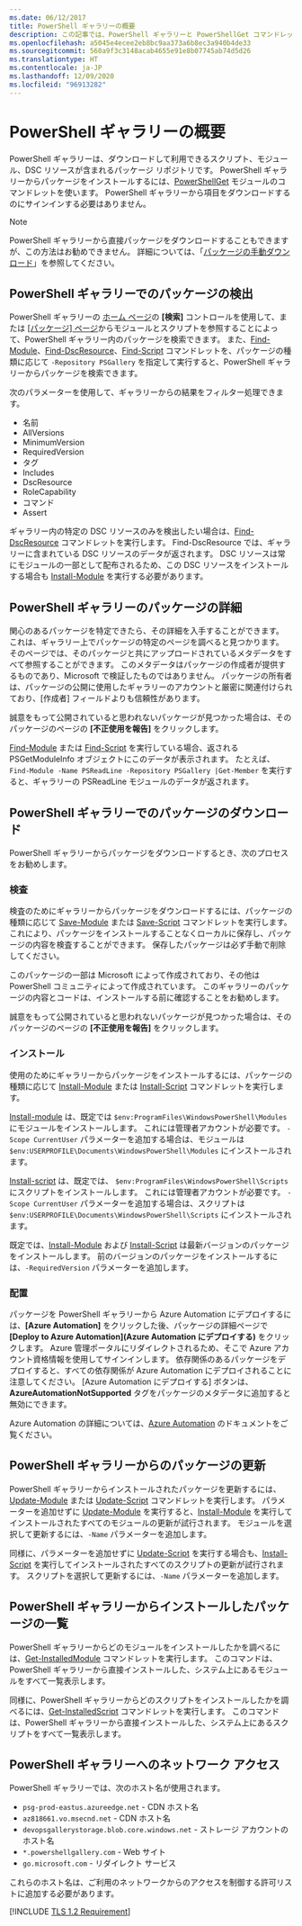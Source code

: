 ```yaml
---
ms.date: 06/12/2017
title: PowerShell ギャラリーの概要
description: この記事では、PowerShell ギャラリーと PowerShellGet コマンドレットの使用を開始する方法について説明します
ms.openlocfilehash: a5045e4ecee2eb8bc9aa373a6b8ec3a940b4de33
ms.sourcegitcommit: 560a9f3c3148acab4655e91e8b07745ab74d5d26
ms.translationtype: HT
ms.contentlocale: ja-JP
ms.lasthandoff: 12/09/2020
ms.locfileid: "96913282"
---
```

# <a name="getting-started-with-the-powershell-gallery"></a>PowerShell ギャラリーの概要

PowerShell ギャラリーは、ダウンロードして利用できるスクリプト、モジュール、DSC リソースが含まれるパッケージ リポジトリです。 PowerShell ギャラリーからパッケージをインストールするには、[PowerShellGet](/powershell/module/powershellget) モジュールのコマンドレットを使います。 PowerShell ギャラリーから項目をダウンロードするのにサインインする必要はありません。

> [!NOTE]
> PowerShell ギャラリーから直接パッケージをダウンロードすることもできますが、この方法はお勧めできません。 詳細については、「[パッケージの手動ダウンロード](how-to/working-with-packages/manual-download.md)」を参照してください。

## <a name="discovering-packages-from-the-powershell-gallery"></a>PowerShell ギャラリーでのパッケージの検出

PowerShell ギャラリーの [ホーム ページ](https://www.powershellgallery.com)の **[検索]** コントロールを使用して、または [[パッケージ] ページ](https://www.powershellgallery.com/packages)からモジュールとスクリプトを参照することによって、PowerShell ギャラリー内のパッケージを検索できます。 また、[Find-Module][]、[Find-DscResource]、[Find-Script][] コマンドレットを、パッケージの種類に応じて `-Repository PSGallery` を指定して実行すると、PowerShell ギャラリーからパッケージを検索できます。

次のパラメーターを使用して、ギャラリーからの結果をフィルター処理できます。

- 名前
- AllVersions
- MinimumVersion
- RequiredVersion
- タグ
- Includes
- DscResource
- RoleCapability
- コマンド
- Assert

ギャラリー内の特定の DSC リソースのみを検出したい場合は、[Find-DscResource][] コマンドレットを実行します。 Find-DscResource では、ギャラリーに含まれている DSC リソースのデータが返されます。 DSC リソースは常にモジュールの一部として配布されるため、この DSC リソースをインストールする場合も [Install-Module][] を実行する必要があります。

## <a name="learning-about-packages-in-the-powershell-gallery"></a>PowerShell ギャラリーのパッケージの詳細

関心のあるパッケージを特定できたら、その詳細を入手することができます。 これは、ギャラリー上でパッケージの特定のページを調べると見つかります。 そのページでは、そのパッケージと共にアップロードされているメタデータをすべて参照することができます。 このメタデータはパッケージの作成者が提供するものであり、Microsoft で検証したものではありません。 パッケージの所有者は、パッケージの公開に使用したギャラリーのアカウントと厳密に関連付けられており、[作成者] フィールドよりも信頼性があります。

誠意をもって公開されていると思われないパッケージが見つかった場合は、そのパッケージのページの **[不正使用を報告]** をクリックします。

[Find-Module][] または [Find-Script][] を実行している場合、返される PSGetModuleInfo オブジェクトにこのデータが表示されます。 たとえば、`Find-Module -Name PSReadLine -Repository PSGallery |Get-Member` を実行すると、ギャラリーの PSReadLine モジュールのデータが返されます。

## <a name="downloading-packages-from-the-powershell-gallery"></a>PowerShell ギャラリーでのパッケージのダウンロード

PowerShell ギャラリーからパッケージをダウンロードするとき、次のプロセスをお勧めします。

### <a name="inspect"></a>検査

検査のためにギャラリーからパッケージをダウンロードするには、パッケージの種類に応じて [Save-Module][] または [Save-Script][] コマンドレットを実行します。 これにより、パッケージをインストールすることなくローカルに保存し、パッケージの内容を検査することができます。 保存したパッケージは必ず手動で削除してください。

このパッケージの一部は Microsoft によって作成されており、その他は PowerShell コミュニティによって作成されています。 このギャラリーのパッケージの内容とコードは、インストールする前に確認することをお勧めします。

誠意をもって公開されていると思われないパッケージが見つかった場合は、そのパッケージのページの **[不正使用を報告]** をクリックします。

### <a name="install"></a>インストール

使用のためにギャラリーからパッケージをインストールするには、パッケージの種類に応じて [Install-Module][] または [Install-Script][] コマンドレットを実行します。

[Install-module][] は、既定では `$env:ProgramFiles\WindowsPowerShell\Modules` にモジュールをインストールします。
これには管理者アカウントが必要です。 `-Scope CurrentUser` パラメーターを追加する場合は、モジュールは `$env:USERPROFILE\Documents\WindowsPowerShell\Modules` にインストールされます。

[Install-script][] は、既定では、 `$env:ProgramFiles\WindowsPowerShell\Scripts` にスクリプトをインストールします。
これには管理者アカウントが必要です。 `-Scope CurrentUser` パラメーターを追加する場合は、スクリプトは `$env:USERPROFILE\Documents\WindowsPowerShell\Scripts` にインストールされます。

既定では、[Install-Module][] および [Install-Script][] は最新バージョンのパッケージをインストールします。 前のバージョンのパッケージをインストールするには、`-RequiredVersion` パラメーターを追加します。

### <a name="deploy"></a>配置

パッケージを PowerShell ギャラリーから Azure Automation にデプロイするには、**[Azure Automation]** をクリックした後、パッケージの詳細ページで **[Deploy to Azure Automation]\(Azure Automation にデプロイする\)** をクリックします。 Azure 管理ポータルにリダイレクトされるため、そこで Azure アカウント資格情報を使用してサインインします。 依存関係のあるパッケージをデプロイすると、すべての依存関係が Azure Automation にデプロイされることに注意してください。 [Azure Automation にデプロイする] ボタンは、**AzureAutomationNotSupported** タグをパッケージのメタデータに追加すると無効にできます。

Azure Automation の詳細については、[Azure Automation](/azure/automation) のドキュメントをご覧ください。

## <a name="updating-packages-from-the-powershell-gallery"></a>PowerShell ギャラリーからのパッケージの更新

PowerShell ギャラリーからインストールされたパッケージを更新するには、[Update-Module][] または [Update-Script][] コマンドレットを実行します。 パラメーターを追加せずに [Update-Module][] を実行すると、[Install-Module][] を実行してインストールされたすべてのモジュールの更新が試行されます。 モジュールを選択して更新するには、`-Name` パラメーターを追加します。

同様に、パラメーターを追加せずに [Update-Script][] を実行する場合も、[Install-Script][] を実行してインストールされたすべてのスクリプトの更新が試行されます。 スクリプトを選択して更新するには、`-Name` パラメーターを追加します。

## <a name="list-packages-that-you-have-installed-from-the-powershell-gallery"></a>PowerShell ギャラリーからインストールしたパッケージの一覧

PowerShell ギャラリーからどのモジュールをインストールしたかを調べるには、[Get-InstalledModule][] コマンドレットを実行します。 このコマンドは、PowerShell ギャラリーから直接インストールした、システム上にあるモジュールをすべて一覧表示します。

同様に、PowerShell ギャラリーからどのスクリプトをインストールしたかを調べるには、[Get-InstalledScript][] コマンドレットを実行します。 このコマンドは、PowerShell ギャラリーから直接インストールした、システム上にあるスクリプトをすべて一覧表示します。

## <a name="network-access-to-the-powershell-gallery"></a>PowerShell ギャラリーへのネットワーク アクセス

PowerShell ギャラリーでは、次のホスト名が使用されます。

- `psg-prod-eastus.azureedge.net` - CDN ホスト名
- `az818661.vo.msecnd.net` - CDN ホスト名
- `devopsgallerystorage.blob.core.windows.net` - ストレージ アカウントのホスト名
- `*.powershellgallery.com` - Web サイト
- `go.microsoft.com` - リダイレクト サービス

これらのホスト名は、ご利用のネットワークからのアクセスを制御する許可リストに追加する必要があります。

[!INCLUDE [TLS 1.2 Requirement](../../includes/tls-gallery.md)]

[Find-DscResource]: /powershell/module/powershellget/Find-DscResource
[Find-Module]: /powershell/module/powershellget/Find-Module
[Find-Script]: /powershell/module/powershellget/Find-Script
[Get-InstalledModule]: /powershell/module/powershellget/Get-InstalledModule
[Get-InstalledScript]: /powershell/module/powershellget/Get-InstalledScript
[Install-Module]: /powershell/module/powershellget/Install-Module
[Install-Script]: /powershell/module/powershellget/Install-Script
[Publish-Module]: /powershell/module/powershellget/Publish-Module
[Publish-Script]: /powershell/module/powershellget/Publish-Script
[Register-PSRepository]: /powershell/module/powershellget/Register-Repository
[Save-Module]: /powershell/module/powershellget/Save-Module
[Save-Script]: /powershell/module/powershellget/Save-Script
[Update-Module]: /powershell/module/powershellget/Update-Module
[Update-Script]: /powershell/module/powershellget/Update-Script
